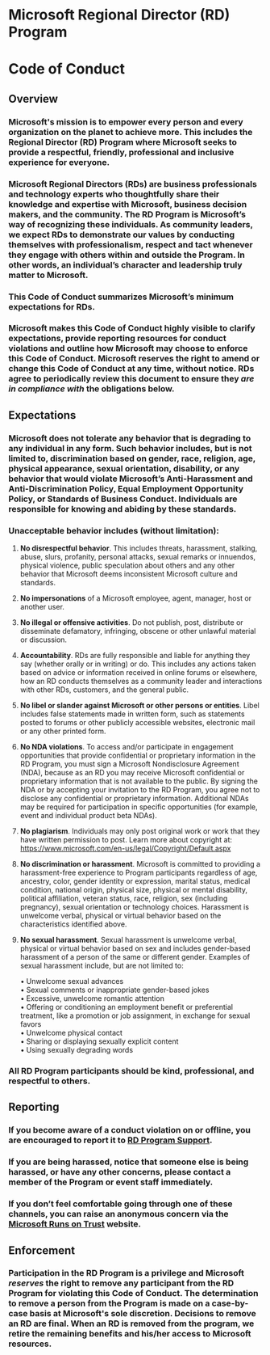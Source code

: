 # Microsoft Regional Director (RD) Program 
# Code of Conduct 

## Overview 

### Microsoft's mission is to empower every person and every organization on the planet to achieve more. This includes the Regional Director (RD) Program where Microsoft seeks to provide a respectful, friendly, professional and inclusive experience for everyone.

### Microsoft Regional Directors (RDs) are business professionals and technology experts who thoughtfully share their knowledge and expertise with Microsoft, business decision makers, and the community. The RD Program is Microsoft’s way of recognizing these individuals. As community leaders, we expect RDs to demonstrate our values by conducting themselves with professionalism, respect and tact whenever they engage with others within and outside the Program. In other words, an individual’s character and leadership truly matter to Microsoft.

### This Code of Conduct summarizes Microsoft’s minimum expectations for RDs. 

### Microsoft makes this Code of Conduct highly visible to clarify expectations, provide reporting resources for conduct violations and outline how Microsoft may choose to enforce this Code of Conduct. Microsoft reserves the right to amend or change this Code of Conduct at any time, without notice. RDs agree to periodically review this document to ensure they **_are in compliance with_** the obligations below.

## Expectations

### Microsoft does not tolerate any behavior that is degrading to any individual in any form. Such behavior includes, but is not limited to, discrimination based on gender, race, religion, age, physical appearance, sexual orientation, disability, or any behavior that would violate Microsoft’s Anti-Harassment and Anti-Discrimination Policy, Equal Employment Opportunity Policy, or Standards of Business Conduct. Individuals are responsible for knowing and abiding by these standards. 

### Unacceptable behavior includes (without limitation): 
1. **No disrespectful behavior**. This includes threats, harassment, stalking, abuse, slurs, profanity, personal attacks, sexual remarks or innuendos, physical violence, public speculation about others and any other behavior that Microsoft deems inconsistent Microsoft culture and standards.
2. **No impersonations** of a Microsoft employee, agent, manager, host or another user.
3. **No illegal or offensive activities**. Do not publish, post, distribute or disseminate defamatory, infringing, obscene or other unlawful material or discussion. 
4. **Accountability**. RDs are fully responsible and liable for anything they say (whether orally or in writing) or do. This includes any actions taken based on advice or information received in online forums or elsewhere, how an RD conducts themselves as a community leader and interactions with other RDs, customers, and the general public.
5. **No libel or slander against Microsoft or other persons or entities**. Libel includes false statements made in written form, such as statements posted to forums or other publicly accessible websites, electronic mail or any other printed form.
6. **No NDA violations**. To access and/or participate in engagement opportunities that provide confidential or proprietary information in the RD Program, you must sign a Microsoft Nondisclosure Agreement (NDA), because as an RD you may receive Microsoft confidential or proprietary information that is not available to the public. By signing the NDA or by accepting your invitation to the RD Program, you agree not to disclose any confidential or proprietary information. Additional NDAs may be required for participation in specific opportunities (for example, event and individual product beta NDAs).
7. **No plagiarism**. Individuals may only post original work or work that they have written permission to post. Learn more about copyright at: https://www.microsoft.com/en-us/legal/Copyright/Default.aspx 
8. **No discrimination or harassment**. Microsoft is committed to providing a harassment-free experience to Program participants regardless of age, ancestry, color, gender identity or expression, marital status, medical condition, national origin, physical size, physical or mental disability, political affiliation, veteran status, race, religion, sex (including pregnancy), sexual orientation or technology choices. Harassment is unwelcome verbal, physical or virtual behavior based on the characteristics identified above.
9. **No sexual harassment**. Sexual harassment is unwelcome verbal, physical or virtual behavior based on sex and includes gender-based harassment of a person of the same or different gender. Examples of sexual harassment include, but are not limited to:

   • Unwelcome sexual advances  
   • Sexual comments or inappropriate gender-based jokes  
   • Excessive, unwelcome romantic attention  
   • Offering or conditioning an employment benefit or preferential treatment, like a promotion or job assignment, in exchange for sexual favors   
   • Unwelcome physical contact  
   • Sharing or displaying sexually explicit content  
   • Using sexually degrading words  

### All RD Program participants should be kind, professional, and respectful to others. 

## Reporting

### If you become aware of a conduct violation on or offline, you are encouraged to report it to [RD Program Support](mailto:rdprogram@microsoft.com).

### If you are being harassed, notice that someone else is being harassed, or have any other concerns, please contact a member of the Program or event staff immediately. 

### If you don’t feel comfortable going through one of these channels, you can raise an anonymous concern via the [Microsoft Runs on Trust](https://www.microsoft.com/en-us/legal/compliance/integrity) website.

## Enforcement  

### Participation in the RD Program is a privilege and Microsoft **_reserves_** the right to remove any participant from the RD Program for violating this Code of Conduct. The determination to remove a person from the Program is made on a case-by-case basis at Microsoft's sole discretion.  Decisions to remove an RD are final.  When an RD is removed from the program, we retire the remaining benefits and his/her access to Microsoft resources.
